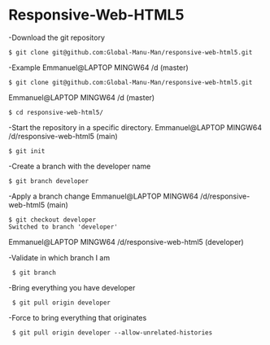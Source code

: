 # Responsive-Web-HTML5
-Download the git repository

    $ git clone git@github.com:Global-Manu-Man/responsive-web-html5.git
 
 -Example
 Emmanuel@LAPTOP MINGW64 /d (master)
 
    $ git clone git@github.com:Global-Manu-Man/responsive-web-html5.git
 
 Emmanuel@LAPTOP MINGW64 /d (master)
 
    $ cd responsive-web-html5/
 
 -Start the repository in a specific directory.
  Emmanuel@LAPTOP MINGW64 /d/responsive-web-html5 (main)
    
    $ git init
 
 -Create a branch with the developer name
    
    $ git branch developer

 
 -Apply a branch change
  Emmanuel@LAPTOP MINGW64 /d/responsive-web-html5 (main)
   
    $ git checkout developer
    Switched to branch 'developer'
   
 Emmanuel@LAPTOP MINGW64 /d/responsive-web-html5 (developer)
 
-Validate in which branch I am

     $ git branch
   
 -Bring everything you have developer
 
     $ git pull origin developer
   
 -Force to bring everything that originates
 
     $ git pull origin developer --allow-unrelated-histories
   
 


 
 
 

 

